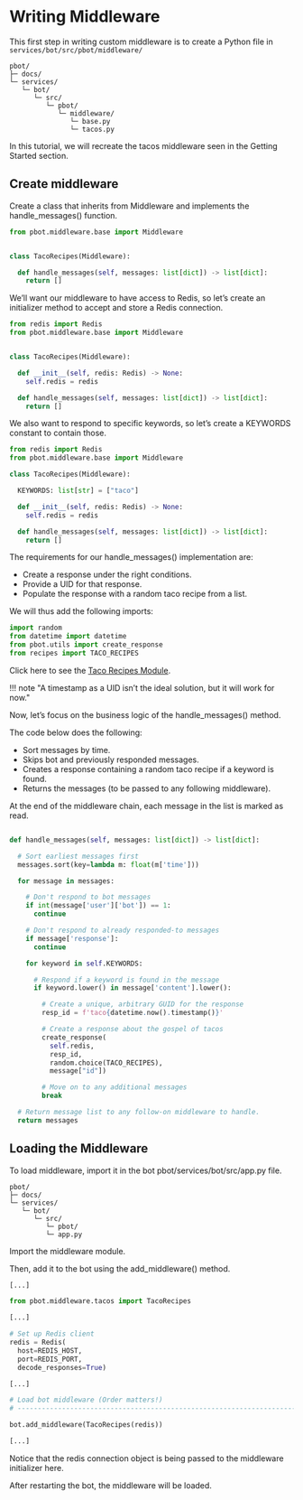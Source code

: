 # Writing Middleware

This first step in writing custom middleware is to create a Python file in `services/bot/src/pbot/middleware/`

```text
pbot/
├─ docs/
└─ services/
   └─ bot/
      └─ src/
         └─ pbot/
            └─ middleware/
               └─ base.py
               └─ tacos.py

```

In this tutorial, we will recreate the tacos middleware seen in the Getting Started section.

## Create middleware

Create a class that inherits from Middleware and implements the handle_messages() function.

```py title="tacos.py" linenums="1"
from pbot.middleware.base import Middleware


class TacoRecipes(Middleware):

  def handle_messages(self, messages: list[dict]) -> list[dict]:
    return []
```

We’ll want our middleware to have access to Redis, so let’s create an initializer method to accept and store a Redis connection.

```py title="tacos.py" hl_lines="7 8" linenums="1"
from redis import Redis
from pbot.middleware.base import Middleware


class TacoRecipes(Middleware):

  def __init__(self, redis: Redis) -> None:
    self.redis = redis

  def handle_messages(self, messages: list[dict]) -> list[dict]:
    return []

```

We also want to respond to specific keywords, so let’s create a KEYWORDS constant to contain those.

```py title="tacos.py" hl_lines="6" linenums="1"
from redis import Redis
from pbot.middleware.base import Middleware

class TacoRecipes(Middleware):

  KEYWORDS: list[str] = ["taco"]

  def __init__(self, redis: Redis) -> None:
    self.redis = redis

  def handle_messages(self, messages: list[dict]) -> list[dict]:
    return []


```

The requirements for our handle_messages() implementation are:

- Create a response under the right conditions.
- Provide a UID for that response.
- Populate the response with a random taco recipe from a list.

We will thus add the following imports:

```py title="tacos.py"
import random
from datetime import datetime
from pbot.utils import create_response
from recipes import TACO_RECIPES
```

Click here to see the [Taco Recipes Module](https://pbot.readthedocs.io/en/latest/recipes.html).

!!! note "A timestamp as a UID isn’t the ideal solution, but it will work for now."

Now, let’s focus on the business logic of the handle_messages() method.

The code below does the following:

- Sort messages by time.
- Skips bot and previously responded messages.
- Creates a response containing a random taco recipe if a keyword is found.
- Returns the messages (to be passed to any following middleware).

At the end of the middleware chain, each message in the list is marked as read.

```py title="tacos.py"

def handle_messages(self, messages: list[dict]) -> list[dict]:

  # Sort earliest messages first
  messages.sort(key=lambda m: float(m['time']))

  for message in messages:

    # Don't respond to bot messages
    if int(message['user']['bot']) == 1:
      continue

    # Don't respond to already responded-to messages
    if message['response']:
      continue

    for keyword in self.KEYWORDS:

      # Respond if a keyword is found in the message
      if keyword.lower() in message['content'].lower():

        # Create a unique, arbitrary GUID for the response
        resp_id = f'taco{datetime.now().timestamp()}'

        # Create a response about the gospel of tacos
        create_response(
          self.redis,
          resp_id,
          random.choice(TACO_RECIPES),
          message["id"])

        # Move on to any additional messages
        break

  # Return message list to any follow-on middleware to handle.
  return messages
```

## Loading the Middleware

To load middleware, import it in the bot pbot/services/bot/src/app.py file.

```text
pbot/
├─ docs/
└─ services/
   └─ bot/
      └─ src/
         └─ pbot/
         └─ app.py
```

Import the middleware module.

Then, add it to the bot using the add_middleware() method.

```py title="tacos.py" hl_lines="3 18"
[...]

from pbot.middleware.tacos import TacoRecipes

[...]

# Set up Redis client
redis = Redis(
  host=REDIS_HOST,
  port=REDIS_PORT,
  decode_responses=True)

[...]

# Load bot middleware (Order matters!)
# ------------------------------------------------------------------------------

bot.add_middleware(TacoRecipes(redis))

[...]

```

Notice that the redis connection object is being passed to the middleware initializer here.

After restarting the bot, the middleware will be loaded.
